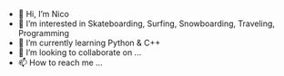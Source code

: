 - 👋 Hi, I’m Nico
- 👀 I’m interested in Skateboarding, Surfing, Snowboarding, Traveling, Programming
- 🌱 I’m currently learning Python & C++ 
- 💞️ I’m looking to collaborate on ...
- 📫 How to reach me ...

<!---
drni1015/drni1015 is a ✨ special ✨ repository because its `README.md` (this file) appears on your GitHub profile.
You can click the Preview link to take a look at your changes.
--->
